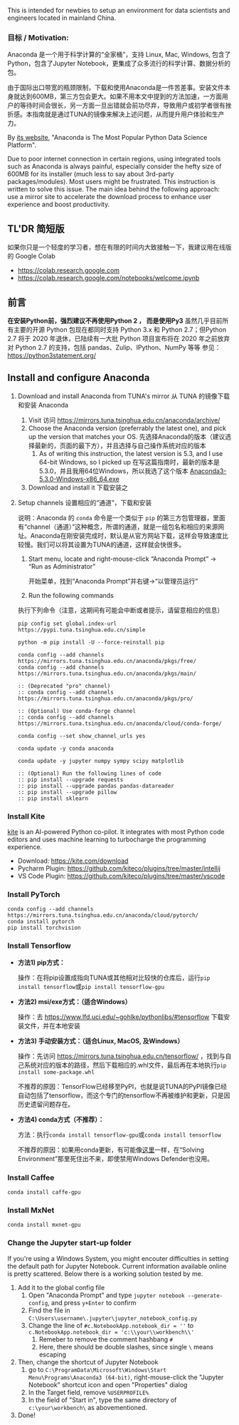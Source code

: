 This is intended for newbies to setup an environment for data scientists and engineers located in mainland China.

### 目标 / Motivation: ###
Anaconda 是一个用于科学计算的“全家桶”，支持 Linux, Mac, Windows, 包含了Python，包含了Jupyter Notebook，更集成了众多流行的科学计算、数据分析的包。

由于国际出口带宽的瓶颈限制，下载和使用Anaconda是一件苦差事。安装文件本身就达到600MB，第三方包会更大。如果不用本文中提到的方法加速，一方面用户的等待时间会很长，另一方面一旦出错就会前功尽弃，导致用户或初学者很有挫折感。本指南就是通过TUNA的镜像来解决上述问题，从而提升用户体验和生产力。

By [its website](https://www.anaconda.com/),  "Anaconda is The Most Popular Python Data Science Platform". 

Due to poor internet connection in certain regions, using integrated tools such as Anaconda is always painful, especially consider the hefty size of 600MB for its installer (much less to say about 3rd-party packages/modules). Most users might be frustrated. This instruction is written to solve this issue. The main idea behind the following approach: use a mirror site to accelerate the download process to enhance user experience and boost productivity.

## TL'DR 简短版 ##
 
如果你只是一个轻度的学习者，想在有限的时间内大致接触一下，我建议用在线版的 Google Colab
* https://colab.research.google.com
* https://colab.research.google.com/notebooks/welcome.ipynb

## 前言

**在安装Python前，强烈建议不再使用Python 2 ， 而是使用Py3**
虽然几乎目前所有主要的开源 Python 包现在都同时支持 Python 3.x 和 Python 2.7；但Python 2.7 将于 2020 年退休，已陆续有一大批 Python 项目宣布将在 2020 年之前放弃对 Python 2.7 的支持，包括 pandas、Zulip、IPython、NumPy 等等
参见：https://python3statement.org/

## Install and configure Anaconda 
1.  Download and install Anaconda from TUNA's mirror 从 TUNA 的镜像下载和安装 Anaconda
    1.  Visit 访问 https://mirrors.tuna.tsinghua.edu.cn/anaconda/archive/
    1.  Choose the Anaconda version (preferrably the latest one), and pick up the version that matches your OS. 先选择Anaconda的版本（建议选择最新的，页面的最下方），并且选择与自己操作系统对应的版本
        1.  As of writing this instruction, the latest version is 5.3, and I use 64-bit Windows, so I picked up 在写这篇指南时，最新的版本是5.3.0，并且我用64位Windows，所以我选了这个版本 [Anaconda3-5.3.0-Windows-x86_64.exe](https://mirrors.tuna.tsinghua.edu.cn/anaconda/archive/Anaconda3-5.3.0-Windows-x86_64.exe)
    1.  Download and install it 下载安装之


1.  Setup channels 设置相应的“通道”，下载和安装

    说明：Anaconda 的 `conda` 命令是一个类似于 `pip` 的第三方包管理器，里面有“channel（通道）”这种概念，所谓的通道，就是一组包名和相应的来源网址。Anaconda在刚安装完成时，默认是从官方网站下载，这样会导致速度比较慢。我们可以将其设置为TUNA的通道，这样就会快很多。

    1.  Start menu, locate and right-mouse-click “Anaconda Prompt” -> “Run as Administrator” 

        开始菜单，找到“Anaconda Prompt”并右键->“以管理员运行”

    1.  Run the following commands

    执行下列命令（注意，这期间有可能会中断或者提示，请留意相应的信息）

        pip config set global.index-url https://pypi.tuna.tsinghua.edu.cn/simple

        python -m pip install -U --force-reinstall pip

        conda config --add channels https://mirrors.tuna.tsinghua.edu.cn/anaconda/pkgs/free/
        conda config --add channels https://mirrors.tuna.tsinghua.edu.cn/anaconda/pkgs/main/
        
        :: (Deprecated "pro" channel)
        :: conda config --add channels https://mirrors.tuna.tsinghua.edu.cn/anaconda/pkgs/pro/

        :: (Optional) Use conda-forge channel 
        :: conda config --add channels https://mirrors.tuna.tsinghua.edu.cn/anaconda/cloud/conda-forge/
        
        conda config --set show_channel_urls yes
        
        conda update -y conda anaconda
                
        conda update -y jupyter numpy sympy scipy matplotlib
        
        :: (Optional) Run the following lines of code
        :: pip install --upgrade requests 
        :: pip install --upgrade pandas pandas-datareader  
        :: pip install --upgrade pillow
        :: pip install sklearn

### Install Kite 
[kite](https://kite.com/) is an AI-powered Python co-pilot. It integrates with most Python code editors and uses machine learning to
turbocharge the programming experience.
* Download: https://kite.com/download
* Pycharm Plugin: https://github.com/kiteco/plugins/tree/master/intellij
* VS Code Plugin: https://github.com/kiteco/plugins/tree/master/vscode

### Install PyTorch

    conda config --add channels https://mirrors.tuna.tsinghua.edu.cn/anaconda/cloud/pytorch/
    conda install pytorch
    pip install torchvision

### Install Tensorflow

  * __方法1) pip方式：__
     
     操作：在将pip设置成指向TUNA或其他相对比较快的仓库后，运行`pip install tensorflow`或`pip install tensorflow-gpu`

  * __方法2) msi/exe方式：（适合Windows）__
  
     操作：去 https://www.lfd.uci.edu/~gohlke/pythonlibs/#tensorflow 下载安装文件，并在本地安装

  * __方法3) 手动安装方式：（适合Linux, MacOS, 及Windows）__
     
     操作：先访问 https://mirrors.tuna.tsinghua.edu.cn/tensorflow/ ，找到与自己系统对应的版本的路径，然后下载相应的.whl文件，最后再在本地执行`pip install some-package.whl` 
     
     不推荐的原因：TensorFlow已经移至PyPI，也就是说TUNA的PyPI镜像已经自动包括了tensorflow，而这个专门的tensorflow不再被维护和更新，只是因历史遗留问题存在。
     
  * __方法4) conda方式（不推荐）：__
     
     方法：执行`conda install tensorflow-gpu`或`conda install tensorflow`        

     不推荐的原因：如果用conda更新，有可能像[这里](https://www.reddit.com/r/tensorflow/comments/9qlo2s/anaconda_stuck_on_windows/)一样，在“Solving Environment”那里死住出不来，即使禁用Windows Defender也没用。
      
        
### Install Caffee
    conda install caffe-gpu

### Install MxNet
    conda install mxnet-gpu


### Change the Jupyter start-up folder

If you're using a Windows System, you might encouter difficulties in setting the default path for Jupyter Notebook. Current information available online is pretty scattered. Below there is a working solution tested by me. 

1.  Add it to the global config file
    1.  Open "Anaconda Prompt" and type `jupyter notebook --generate-config`, and press `y+Enter` to confirm
    1.  Find the file in `C:\Users\username\.jupyter\jupyter_notebook_config.py`
    1.  Change the line of `#c.NotebookApp.notebook_dir = ''` to `c.NotebookApp.notebook_dir = 'c:\\your\\workbench\\'`
        1.  Remeber to remove the comment hashbang `#`
        1.  Here, there should be double slashes, since single `\` means escaping
1.  Then, change the shortcut of Jupyter Notebook
    1.  go to `C:\ProgramData\Microsoft\Windows\Start Menu\Programs\Anaconda3 (64-bit)`, right-mouse-click the "Jupyter Notebook" shortcut icon and open "Properties" dialog
    1.  In the Target field, remove `%USERPROFILE%`
    1.  In the field of "Start in", type the same directory of `c:\your\workbench\` as abovementioned.
1.  Done!

